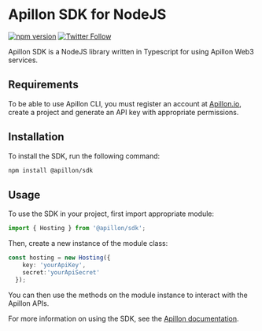 # Apillon SDK for NodeJS

[![npm version](https://badge.fury.io/js/@apillon%2Fsdk.svg)](https://badge.fury.io/js/@apillon%2Fsdk)
[![Twitter Follow](https://img.shields.io/twitter/follow/Apillon?style=social)](https://twitter.com/intent/follow?screen_name=Apillon)

Apillon SDK is a NodeJS library written in Typescript for using Apillon Web3 services.

## Requirements

To be able to use Apillon CLI, you must register an account at [Apillon.io](https://app.apillon.io), create a project and generate an API key with appropriate permissions.

## Installation

To install the SDK, run the following command:

```sh
npm install @apillon/sdk
```

## Usage

To use the SDK in your project, first import appropriate module:

```typescript
import { Hosting } from '@apillon/sdk';
```

Then, create a new instance of the module class:

```typescript
const hosting = new Hosting({
    key: 'yourApiKey',
    secret:'yourApiSecret'
  });
```

You can then use the methods on the module instance to interact with the Apillon APIs.

For more information on using the SDK, see the [Apillon documentation](https://wiki.apillon.io//docs).
